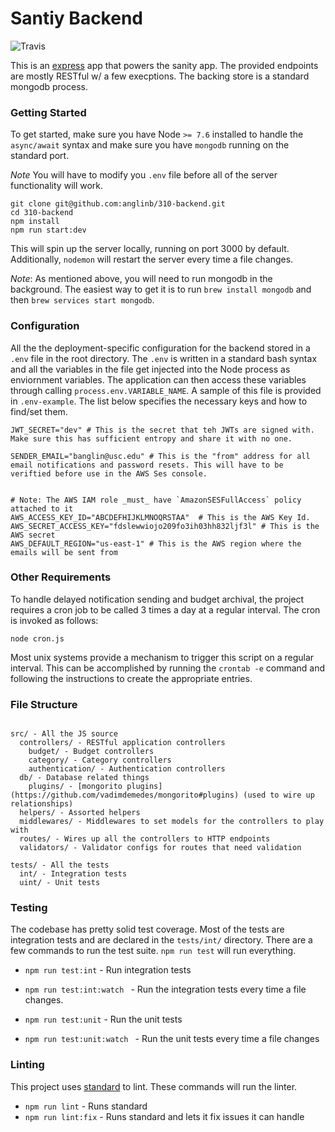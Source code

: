 Santiy Backend
===

![Travis](https://api.travis-ci.com/anglinb/310-backend.svg?token=65ADET4Jhdo2MDRszyYy&branch=master)

This is an [express](https://expressjs.com/) app that powers the sanity app. The provided endpoints are mostly RESTful w/ a few execptions. The backing store is a standard mongodb process.

### Getting Started

To get started, make sure you have Node `>= 7.6` installed to handle the `async/await` syntax and make sure you have `mongodb` running on the standard port.

*Note* You will have to modify you `.env` file before all of the server functionality will work. 

```
git clone git@github.com:anglinb/310-backend.git
cd 310-backend
npm install
npm run start:dev
```

This will spin up the server locally, running on port 3000 by default. Additionally, `nodemon` will restart the server every time a file changes. 

*Note*: As mentioned above, you will need to run mongodb in the background. The easiest way to get it is to run `brew install mongodb` and then `brew services start mongodb`. 

### Configuration

All the the deployment-specific configuration for the backend stored in a `.env` file in the root directory. The `.env` is written in a standard bash syntax and all the variables in the file get injected into the Node process as enviornment variables. The application can then access these variables through calling `process.env.VARIABLE_NAME`. A sample of this file is provided in `.env-example`. The list below specifies the necessary keys and how to find/set them. 

```
JWT_SECRET="dev" # This is the secret that teh JWTs are signed with. Make sure this has sufficient entropy and share it with no one.

SENDER_EMAIL="banglin@usc.edu" # This is the "from" address for all email notifications and password resets. This will have to be veriftied before use in the AWS Ses console.


# Note: The AWS IAM role _must_ have `AmazonSESFullAccess` policy attached to it
AWS_ACCESS_KEY_ID="ABCDEFHIJKLMNOQRSTAA"  # This is the AWS Key Id.
AWS_SECRET_ACCESS_KEY="fdslewwiojo209fo3ih03hh832ljf3l" # This is the AWS secret
AWS_DEFAULT_REGION="us-east-1" # This is the AWS region where the emails will be sent from

```
### Other Requirements

To handle delayed notification sending and budget archival, the project requires a cron job to be called 3 times a day at a regular interval. The cron is invoked as follows:

```
node cron.js
```

Most unix systems provide a mechanism to trigger this script on a regular interval. This can be accomplished by running the `crontab -e` command and following the instructions to create the appropriate entries.

### File Structure

```

src/ - All the JS source
  controllers/ - RESTful application controllers
    budget/ - Budget controllers
    category/ - Category controllers
    authentication/ - Authentication controllers
  db/ - Database related things
    plugins/ - [mongorito plugins](https://github.com/vadimdemedes/mongorito#plugins) (used to wire up relationships)
  helpers/ - Assorted helpers
  middlewares/ - Middlewares to set models for the controllers to play with
  routes/ - Wires up all the controllers to HTTP endpoints
  validators/ - Validator configs for routes that need validation

tests/ - All the tests
  int/ - Integration tests
  uint/ - Unit tests

```


### Testing

The codebase has pretty solid test coverage. Most of the tests are integration tests and are declared in the `tests/int/` directory. There are a few commands to run the test suite. `npm run test` will run everything. 

- `npm run test:int` - Run integration tests
- `npm run test:int:watch ` - Run the integration tests every time a file changes.

- `npm run test:unit` - Run the unit tests
- `npm run test:unit:watch ` - Run the unit tests every time a file changes

### Linting

This project uses [standard](https://standardjs.com/) to lint. These commands will run the linter.

- `npm run lint` - Runs standard
- `npm run lint:fix` - Runs standard and lets it fix issues it can handle

